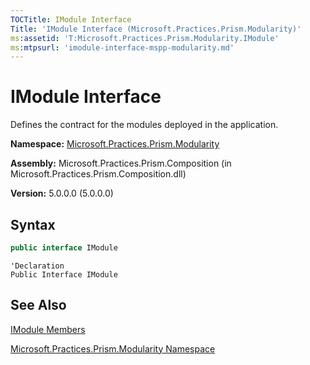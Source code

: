 ```yaml
---
TOCTitle: IModule Interface
Title: 'IModule Interface (Microsoft.Practices.Prism.Modularity)'
ms:assetid: 'T:Microsoft.Practices.Prism.Modularity.IModule'
ms:mtpsurl: 'imodule-interface-mspp-modularity.md'
---
```



# IModule Interface

Defines the contract for the modules deployed in the application.

**Namespace:** [Microsoft.Practices.Prism.Modularity](/patterns-practices/reference/mspp-modularity-namespace)

**Assembly:** Microsoft.Practices.Prism.Composition (in Microsoft.Practices.Prism.Composition.dll)

**Version:** 5.0.0.0 (5.0.0.0) 

## Syntax

```C#
public interface IModule
```

```VB
'Declaration
Public Interface IModule
```

## See Also

[IModule Members](/patterns-practices/reference/imodule-members-mspp-modularity)

[Microsoft.Practices.Prism.Modularity Namespace](/patterns-practices/reference/mspp-modularity-namespace)